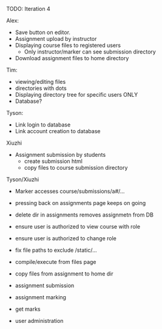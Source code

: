 TODO: Iteration 4

Alex:
- Save button on editor.
- Assignment upload by instructor
- Displaying course files to registered users
    - Only instructor/marker can see submission directory
- Download assignment files to home directory

Tim:
  - viewing/editing files
  - directories with dots
  - Displaying directory tree for specific users ONLY
  - Database? 

Tyson:
  - Link login to database
  - Link account creation to database

Xiuzhi
- Assignment submission by students 
    - create submission html
    - copy files to course submission directory



Tyson/Xiuzhi

- Marker accesses course/submissions/a#/... 

- pressing back on assignments page keeps on going
- delete dir in assignments removes assignmetn from DB
- ensure user is authorized to view course with role
- ensure user is authorized to change role
- fix file paths to exclude /static/... 
- compile/execute from files page
- copy files from assignment to home dir
- assignment submission
- assignment marking
- get marks
- user administration
